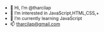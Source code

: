 - 👋 Hi, I’m @tharcilap
- 👀 I’m interested in JavaScript,HTML,CSS,+
- 🌱 I’m currently learning JavaScript
- 📫 tharcilap@gmail.com

<!---
tharcilap/tharcilap is a ✨ special ✨ repository because its `README.md` (this file) appears on your GitHub profile.
You can click the Preview link to take a look at your changes.
--->
